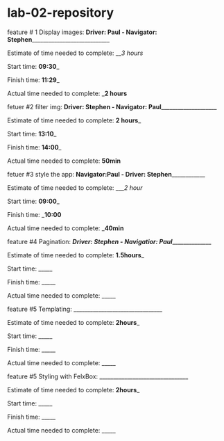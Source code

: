 # lab-02-repository

feature # 1 Display images: __Driver: Paul - Navigator: Stephen______________________________

Estimate of time needed to complete: ___3 hours_

Start time: __09:30___

Finish time: __11:29___

Actual time needed to complete: ___2 hours__



fetuer #2 filter img:
______Driver: Stephen - Navigator: Paul__________________________

Estimate of time needed to complete: __2 hours___

Start time: __13:10___

Finish time: __14:00___

Actual time needed to complete: __50min__



fetuer #3 style the app: __________Navigator:Paul - Driver: Stephen______________________

Estimate of time needed to complete: ____2 hour_

Start time: __09:00___

Finish time: ___10:00__

Actual time needed to complete: ___40min__


feature #4 Pagination: _________Driver: Stephen - Navigatior: Paul_______________________

Estimate of time needed to complete: __1.5hours___

Start time: _____

Finish time: _____

Actual time needed to complete: _____

feature #5 Templating: ________________________________

Estimate of time needed to complete: __2hours___

Start time: _____

Finish time: _____

Actual time needed to complete: _____

feature #5 Styling with FelxBox: ________________________________

Estimate of time needed to complete: __2hours___

Start time: _____

Finish time: _____

Actual time needed to complete: _____